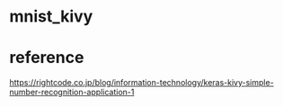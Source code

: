 # mnist_kivy

# reference
https://rightcode.co.jp/blog/information-technology/keras-kivy-simple-number-recognition-application-1
